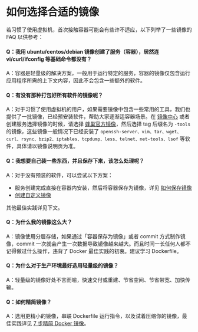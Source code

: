 # 如何选择合适的镜像

若习惯了使用虚拟机，首次接触容器可能会有些许不适应，以下列举了一些镜像的 FAQ 以供参考：

#### Q：我用 ubuntu/centos/debian 镜像创建了服务（容器），居然连 vi/curl/ifconfig 等基础命令都没有？

A：容器是轻量级的解决方案，一般用于运行特定的服务，容器的镜像仅包含运行应用程序所需的上下文内容，因此不会包含一些额外的软件。


#### Q：有没有那种打包好所有软件的镜像呢？

A：对于习惯了使用虚拟机的用户，如果需要镜像中包含一些常用的工具，我们也提供了一批镜像，已经预安装软件，帮助大家逐渐适容器场景。在 [镜像中心](https://c.163.com/hub#/m/home/) 或者创建服务选择镜像的时候，请选择 [蜂巢官方镜像](https://c.163.com/hub#/m/user/?name=public)，然后选择 tag 后缀名为 `-tools` 的镜像，这些镜像一般情况下已经安装了 `openssh-server、vim、tar、wget、curl、rsync、bzip2、iptables、tcpdump、less、telnet、net-tools、lsof` 等软件，具体请以镜像说明页为准。


#### Q：我想要自己装一些东西，并且保存下来，该怎么处理呢？
A：对于没有预装的软件，可以尝试以下方案：
* 服务创建完成直接在容器内安装，然后将容器保存为镜像，详见 [如何保存镜像](http://support.c.163.com/md.html#!容器服务/服务管理/使用指南/如何保存镜像.md)
* [创建自定义镜像](http://support.c.163.com/md.html#!容器服务/镜像仓库/使用指南/创建自定义镜像.md)

其他最佳实践详见下文。


#### Q：为什么我的镜像这么大？
A：镜像使用分层存储，如果通过「容器保存为镜像」或者 commit 方式制作镜像，commit 一次就会产生一次数据导致镜像越来越大。而且时间一长任何人都不记得做过什么操作，违背了 Docker 最佳实践的初衷。建议学习 Dockerfile。


#### Q：为什么对于生产环境最好选用轻量级的镜像？
A：轻量级的镜像好处不言而喻，快速交付或重建、节省空间、节省带宽、加快传输。


#### Q：如何精简镜像？
A：选用更精小的镜像，串联 Dockerfile 运行指令，以及试着压缩你的镜像，最佳实践详见 [7 步精简 Docker 镜像](https://blog.c.163.com/2016/11/602/)。






